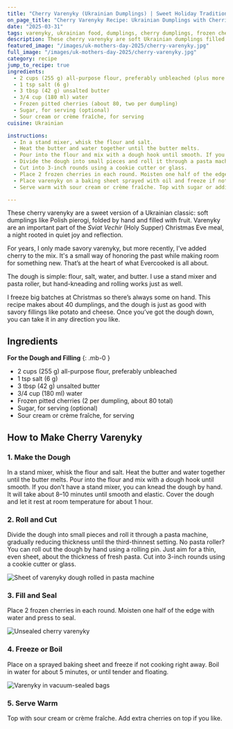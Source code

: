 ```yaml
---
title: "Cherry Varenyky (Ukrainian Dumplings) | Sweet Holiday Tradition"
on_page_title: "Cherry Varenyky Recipe: Ukrainian Dumplings with Cherries"
date: "2025-03-31"
tags: varenyky, ukrainian food, dumplings, cherry dumplings, frozen cherries, holiday cooking, sweet recipes, food tradition
description: These cherry varenyky are soft Ukrainian dumplings filled with tart cherries and wrapped in tender homemade dough. A sweet twist on a traditional Christmas Eve dish.
featured_image: "/images/uk-mothers-day-2025/cherry-varenyky.jpg"
full_image: "/images/uk-mothers-day-2025/cherry-varenyky.jpg"
category: recipe
jump_to_recipe: true
ingredients:
  - 2 cups (255 g) all-purpose flour, preferably unbleached (plus more as needed)
  - 1 tsp salt (6 g)
  - 3 tbsp (42 g) unsalted butter
  - 3/4 cup (180 ml) water
  - Frozen pitted cherries (about 80, two per dumpling)
  - Sugar, for serving (optional)
  - Sour cream or crème fraîche, for serving
cuisine: Ukrainian

instructions:
  - In a stand mixer, whisk the flour and salt.
  - Heat the butter and water together until the butter melts.
  - Pour into the flour and mix with a dough hook until smooth. If you don’t have a stand mixer, you can knead the dough by hand. It will take about 8–10 minutes until smooth and elastic. Cover the dough and let it rest at room temperature for about 1 hour.
  - Divide the dough into small pieces and roll it through a pasta machine, gradually reducing thickness until the third-thinnest setting. No pasta roller? You can roll out the dough by hand using a rolling pin. Just aim for a thin, even sheet, about the thickness of fresh pasta.
  - Cut into 3-inch rounds using a cookie cutter or glass.
  - Place 2 frozen cherries in each round. Moisten one half of the edge with water and press to seal.
  - Place varenyky on a baking sheet sprayed with oil and freeze if not boiling immediately. Boil for 5 minutes or until they float and are tender.
  - Serve warm with sour cream or crème fraîche. Top with sugar or additional cherries if desired.

---
```

These cherry varenyky are a sweet version of a Ukrainian classic: soft dumplings like Polish pierogi, folded by hand and filled with fruit. Varenyky are an important part of the _Sviat Vechir_ (Holy Supper) Christmas Eve meal, a night rooted in quiet joy and reflection.

For years, I only made savory varenyky, but more recently, I’ve added cherry to the mix. It's a small way of honoring the past while making room for something new. That’s at the heart of what Evercooked is all about.

The dough is simple: flour, salt, water, and butter. I use a stand mixer and pasta roller, but hand-kneading and rolling works just as well.

I freeze big batches at Christmas so there’s always some on hand. This recipe makes about 40 dumplings, and the dough is just as good with savory fillings like potato and cheese. Once you’ve got the dough down, you can take it in any direction you like.

<h2 id="recipe-target">Ingredients</h2>

**For the Dough and Filling**
{: .mb-0 }

- 2 cups (255 g) all-purpose flour, preferably unbleached
- 1 tsp salt (6 g)
- 3 tbsp (42 g) unsalted butter
- 3/4 cup (180 ml) water
- Frozen pitted cherries (2 per dumpling, about 80 total)
- Sugar, for serving (optional)
- Sour cream or crème fraîche, for serving

## How to Make Cherry Varenyky

### **1. Make the Dough**
In a stand mixer, whisk the flour and salt. Heat the butter and water together until the butter melts. Pour into the flour and mix with a dough hook until smooth. If you don’t have a stand mixer, you can knead the dough by hand. It will take about 8–10 minutes until smooth and elastic. Cover the dough and let it rest at room temperature for about 1 hour.

### **2. Roll and Cut**
Divide the dough into small pieces and roll it through a pasta machine, gradually reducing thickness until the third-thinnest setting. No pasta roller? You can roll out the dough by hand using a rolling pin. Just aim for a thin, even sheet, about the thickness of fresh pasta. Cut into 3-inch rounds using a cookie cutter or glass.

![Sheet of varenyky dough rolled in pasta machine](/images/uk-mothers-day-2025/varenyky-dough-sheet.jpg)

### **3. Fill and Seal**
Place 2 frozen cherries in each round. Moisten one half of the edge with water and press to seal.

![Unsealed cherry varenyky](/images/uk-mothers-day-2025/cherry-varenyky-unsealed.jpg)

### **4. Freeze or Boil**
Place on a sprayed baking sheet and freeze if not cooking right away. Boil in water for about 5 minutes, or until tender and floating.

![Varenyky in vacuum-sealed bags](/images/uk-mothers-day-2025/varenyky-in-vacuum-bags.jpg)

### **5. Serve Warm**
Top with sour cream or crème fraîche. Add extra cherries on top if you like.
